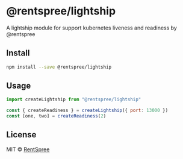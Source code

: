 # @rentspree/lightship

A lightship module for support kubernetes liveness and readiness by @rentspree

## Install

```sh
npm install --save @rentspree/lightship
```

## Usage

```javascript
import createLightship from "@rentspree/lightship"

const { createReadiness } = createLightship({ port: 13000 })
const [one, two] = createReadiness(2)
```

## License

MIT © [RentSpree](https://github.com/rentspree)
